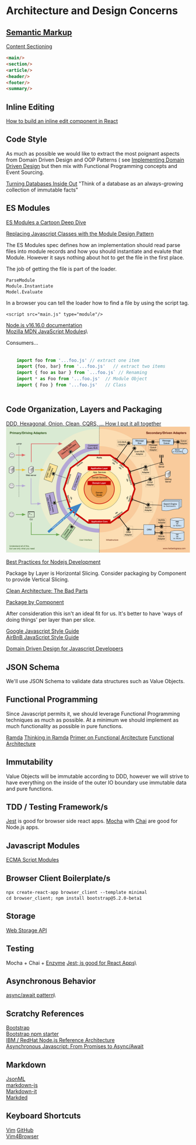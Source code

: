 # Architecture and Design Concerns

## [Semantic Markup](https://developer.mozilla.org/en-US/docs/Glossary/Semantics)

[Content Sectioning](https://developer.mozilla.org/en-US/docs/Web/HTML/Element#content_sectioning)

```html
<main/>
<section/>
<article/>
<header/>
<footer/>
<summary/>
```

## Inline Editing

[How to build an inline edit component in React](https://www.emgoto.com/react-inline-edit/)


## Code Style

As much as possible we would like to extract the most poignant aspects from Domain Driven Design and OOP Patterns (
see [Implementing Domain Driven Design](./Implementing_Domain_Driven_Design.md) but then mix with Functional Programming
concepts and Event Sourcing.

[Turning Databases Inside Out](https://martin.kleppmann.com/2015/03/04/turning-the-database-inside-out.html)
"Think of a database as an always-growing collection of immutable facts"  

## ES Modules

[ES Modules a Cartoon Deep Dive](https://hacks.mozilla.org/2018/03/es-modules-a-cartoon-deep-dive/)

[Replacing Javascript Classes with the Module Design Pattern](https://dev.to/bytebodger/replacing-javascript-classes-with-the-module-design-pattern-48bl)

The ES Modules spec defines how an implementation should read parse files into module records and how you should
instantiate and evalute that Module.  However it says nothing about hot to get the file in the first place.

The job of getting the file is part of the loader.

    ParseModule
    Module.Instantiate
    Model.Evaluate

In a browser you can tell the loader how to find a file by using the script tag.

    <script src="main.js" type="module"/>


[Node.js v16.16.0 documentation](https://nodejs.org/dist/latest-v16.x/docs/api/esm.html#modules-ecmascript-modules)\
[Mozilla MDN JavaScript Modules](https://developer.mozilla.org/en-US/docs/Web/JavaScript/Guide/Modules)\

Consumers...

```javascript

    import foo from '...foo.js' // extract one item
    import {foo, bar} from '...foo.js'   // extract two items
    import { foo as bar } from `...foo.js` // Renaming
    import * as Foo from '...foo.js'  // Module Object
    import { Foo } from '...foo.js'   // Class
    

```

## Code Organization, Layers and Packaging

[DDD, Hexagonal, Onion, Clean, CQRS, … How I put it all together](https://herbertograca.com/2017/11/16/explicit-architecture-01-ddd-hexagonal-onion-clean-cqrs-how-i-put-it-all-together/)\
![Explicit Architecture](070-explicit-architecture-svg.png)

[Best Practices for Nodejs Development](https://scoutapm.com/blog/nodejs-architecture-and-12-best-practices-for-nodejs-development)

Package by Layer is Horizontal Slicing.  Consider packaging by Component to provide Vertical Slicing.

[Clean Architecture: The Bad Parts](https://www.jamesmichaelhickey.com/clean-architecture/)

[Package by Component](http://www.codingthearchitecture.com/2015/03/08/package_by_component_and_architecturally_aligned_testing.html)

After consideration this isn't an ideal fit for us.  It's better to have 'ways of doing things' per layer than per slice.


[Google Javascript Style Guide](https://google.github.io/styleguide/jsguide.html)\
[AirBnB JavaScript Style Guide](https://github.com/airbnb/javascript)

[Domain Driven Design for Javascript Developers](https://medium.com/spotlight-on-javascript/domain-driven-design-for-javascript-developers-9fc3f681931a)



## JSON Schema

We'll use JSON Schema to validate data structures such as Value Objects.

## Functional Programming

Since Javascript permits it, we should leverage Functional Programming techniques as much as possible.  At a minimum we
should implement as much functionality as possible in pure functions.

[Ramda](https://ramdajs.com/)
[Thinking in Ramda](https://randycoulman.com/blog/2016/06/14/thinking-in-ramda-declarative-programming/)
[Primer on Functional Arcitecture](https://increment.com/software-architecture/primer-on-functional-architecture/)
[Functional Architecture](https://devonburriss.me/fp-architecture/)

## Immutability

Value Objects will be immutable according to DDD, however we will strive to have everything on the inside of the outer
IO boundary use immutable data and pure functions.

## TDD / Testing Framework/s

[Jest](https://jestjs.io/docs/getting-started) is good for browser side react apps.
[Mocha](https://mochajs.org/) with [Chai](https://www.chaijs.com/) are good for Node.js apps.

## Javascript Modules

[ECMA Script Modules](https://nodejs.org/dist/latest-v16.x/docs/api/esm.html#modules-ecmascript-modules)

## Browser Client Boilerplate/s

    npx create-react-app browser_client --template minimal
    cd browser_client; npm install bootstrap@5.2.0-beta1

## Storage

[Web Storage API](https://developer.mozilla.org/en-US/docs/Web/API/Web_Storage_API)


## Testing

Mocha + Chai + [Enzyme](https://enzymejs.github.io/enzyme/)
[Jest; is good for React Apps](https://jestjs.io/)\

## Asynchronous Behavior

[async/await pattern](https://javascript.info/async-await)\


## Scratchy References

[Bootstrap](https://getbootstrap.com/docs/5.2/getting-started/introduction/)\
[Bootstrap npm starter](https://github.com/twbs/bootstrap-npm-starter)\
[IBM / RedHat Node.js Reference Architecture](https://github.com/nodeshift/nodejs-reference-architecture)\
[Asynchronous Javascript: From Promises to Async/Await](https://scoutapm.com/blog/async-javascript)

## Markdown

[JsonML](http://www.jsonml.org/)\
[markdown-js](https://www.npmjs.com/package/markdown)\
[Markdown-it](https://github.com/markdown-it/markdown-it)\
[Markded](https://www.npmjs.com/package/marked)

## Keyboard Shortcuts

[Vim](http://toplan.github.io/vimjs/index.html) [GitHub](https://github.com/toplan/Vim.js) \
[Vim4Browser](https://gitlab.com/deliberist/vim4browser)



